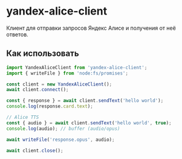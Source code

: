# yandex-alice-client
Клиент для отправки запросов Яндекс Алисе и получения от неё ответов.

## Как использовать
```js
import YandexAliceClient from 'yandex-alice-client';
import { writeFile } from 'node:fs/promises';

const client = new YandexAliceClient();
await client.connect();

const { response } = await client.sendText('hello world');
console.log(response.card.text);

// Alice TTS
const { audio } = await client.sendText('hello world', true);
console.log(audio); // buffer (audio/opus)

await writeFile('response.opus', audio);

await client.close();
```